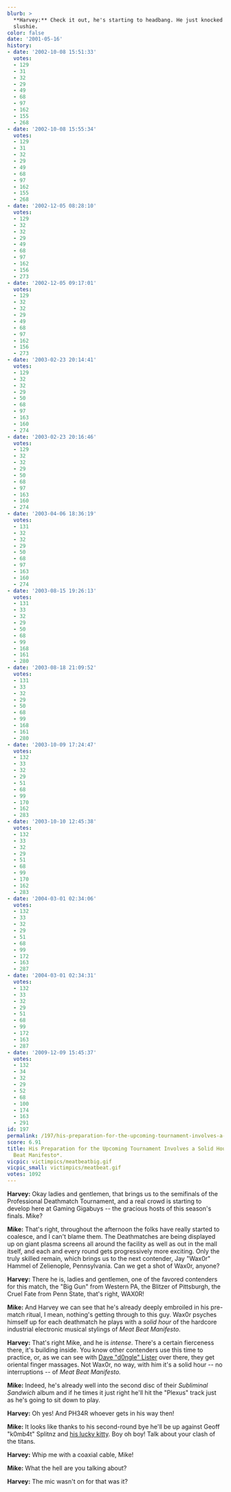 ```yaml
---
blurb: >
  **Harvey:** Check it out, he's starting to headbang. He just knocked over that girls'
  slushie.
color: false
date: '2001-05-16'
history:
- date: '2002-10-08 15:51:33'
  votes:
  - 129
  - 31
  - 32
  - 29
  - 49
  - 68
  - 97
  - 162
  - 155
  - 268
- date: '2002-10-08 15:55:34'
  votes:
  - 129
  - 31
  - 32
  - 29
  - 49
  - 68
  - 97
  - 162
  - 155
  - 268
- date: '2002-12-05 08:28:10'
  votes:
  - 129
  - 32
  - 32
  - 29
  - 49
  - 68
  - 97
  - 162
  - 156
  - 273
- date: '2002-12-05 09:17:01'
  votes:
  - 129
  - 32
  - 32
  - 29
  - 49
  - 68
  - 97
  - 162
  - 156
  - 273
- date: '2003-02-23 20:14:41'
  votes:
  - 129
  - 32
  - 32
  - 29
  - 50
  - 68
  - 97
  - 163
  - 160
  - 274
- date: '2003-02-23 20:16:46'
  votes:
  - 129
  - 32
  - 32
  - 29
  - 50
  - 68
  - 97
  - 163
  - 160
  - 274
- date: '2003-04-06 18:36:19'
  votes:
  - 131
  - 32
  - 32
  - 29
  - 50
  - 68
  - 97
  - 163
  - 160
  - 274
- date: '2003-08-15 19:26:13'
  votes:
  - 131
  - 33
  - 32
  - 29
  - 50
  - 68
  - 99
  - 168
  - 161
  - 280
- date: '2003-08-18 21:09:52'
  votes:
  - 131
  - 33
  - 32
  - 29
  - 50
  - 68
  - 99
  - 168
  - 161
  - 280
- date: '2003-10-09 17:24:47'
  votes:
  - 132
  - 33
  - 32
  - 29
  - 51
  - 68
  - 99
  - 170
  - 162
  - 283
- date: '2003-10-10 12:45:38'
  votes:
  - 132
  - 33
  - 32
  - 29
  - 51
  - 68
  - 99
  - 170
  - 162
  - 283
- date: '2004-03-01 02:34:06'
  votes:
  - 132
  - 33
  - 32
  - 29
  - 51
  - 68
  - 99
  - 172
  - 163
  - 287
- date: '2004-03-01 02:34:31'
  votes:
  - 132
  - 33
  - 32
  - 29
  - 51
  - 68
  - 99
  - 172
  - 163
  - 287
- date: '2009-12-09 15:45:37'
  votes:
  - 132
  - 34
  - 32
  - 29
  - 52
  - 68
  - 100
  - 174
  - 163
  - 291
id: 197
permalink: /197/his-preparation-for-the-upcoming-tournament-involves-a-solid-hour-of-meat-beat-manifesto/
score: 6.91
title: His Preparation for the Upcoming Tournament Involves a Solid Hour of *Meat
  Beat Manifesto*.
vicpic: victimpics/meatbeatbig.gif
vicpic_small: victimpics/meatbeat.gif
votes: 1092
---
```


**Harvey:** Okay ladies and gentlemen, that brings us to the semifinals
of the Professional Deathmatch Tournament, and a real crowd is starting
to develop here at Gaming Gigabuys -- the gracious hosts of this
season's finals. Mike?

**Mike:** That's right, throughout the afternoon the folks have really
started to coalesce, and I can't blame them. The Deathmatches are being
displayed up on giant plasma screens all around the facility as well as
out in the mall itself, and each and every round gets progressively more
exciting. Only the truly skilled remain, which brings us to the next
contender, Jay "Wax0r" Hammel of Zelienople, Pennsylvania. Can we get a
shot of Wax0r, anyone?

**Harvey:** There he is, ladies and gentlemen, one of the favored
contenders for this match, the "Big Gun" from Western PA, the Blitzer of
Pittsburgh, the Cruel Fate from Penn State, that's right, WAX0R!

**Mike:** And Harvey we can see that he's already deeply embroiled in
his pre-match ritual, I mean, nothing's getting through to this guy.
Wax0r psyches himself up for each deathmatch he plays with a *solid
hour* of the hardcore industrial electronic musical stylings of *Meat
Beat Manifesto*.

**Harvey:** That's right Mike, and he is *intense*. There's a certain
fierceness there, it's building inside. You know other contenders use
this time to practice, or, as we can see with [Dave "d0ngle"
Lister](http://web.archive.org/web/20010516000000/http://gamespy.com/legacy/fargo/dongle_a.shtm)
over there, they get oriental finger massages. Not Wax0r, no way, with
him it's a solid hour -- no interruptions -- of *Meat Beat Manifesto.*

**Mike:** Indeed, he's already well into the second disc of their
*Subliminal Sandwich* album and if he times it just right he'll hit the
"Plexus" track just as he's going to sit down to play.

**Harvey:** Oh yes! And PH34R whoever gets in his way then!

**Mike:** It looks like thanks to his second-round bye he'll be up
against Geoff "k0mb4t" Splitnz and [his lucky kitty](@/victim/19.md).
Boy oh boy! Talk about your clash of the titans.

**Harvey:** Whip me with a coaxial cable, Mike!

**Mike:** What the hell are you talking about?

**Harvey:** The mic wasn't on for that was it?